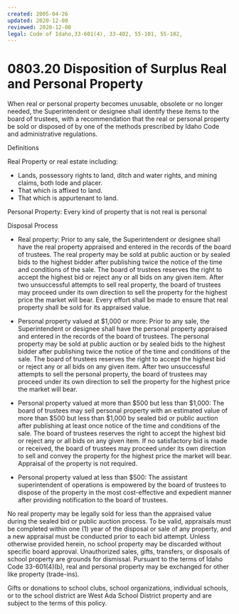 ```yaml
---
created: 2005-04-26
updated: 2020-12-08
reviewed: 2020-12-08
legal: Code of Idaho,33-601(4), 33-402, 55-101, 55-102,
---
```


# 0803.20 Disposition of Surplus Real and Personal Property

When real or personal property becomes unusable, obsolete or no longer needed, the Superintendent or designee
shall identify these items to the board of trustees, with a recommendation that the real or personal property be sold
or disposed of by one of the methods prescribed by Idaho Code and administrative regulations.

Definitions

Real Property or real estate including:


- Lands, possessory rights to land, ditch and water rights, and mining claims, both lode and placer.
- That which is affixed to land.
- That which is appurtenant to land.

Personal Property: Every kind of property that is not real is personal

Disposal Process


- Real property: Prior to any sale, the Superintendent or designee shall have the real property appraised and
entered in the records of the board of trustees. The real property may be sold at public auction or by sealed
bids to the highest bidder after publishing twice the notice of the time and conditions of the sale. The board of
trustees reserves the right to accept the highest bid or reject any or all bids on any given item. After two
unsuccessful attempts to sell real property, the board of trustees may proceed under its own direction to sell
the property for the highest price the market will bear. Every effort shall be made to ensure that real property
shall be sold for its appraised value.


- Personal property valued at $1,000 or more: Prior to any sale, the Superintendent or designee shall have the
personal property appraised and entered in the records of the board of trustees. The personal property may be
sold at public auction or by sealed bids to the highest bidder after publishing twice the notice of the time and
conditions of the sale. The board of trustees reserves the right to accept the highest bid or reject any or all bids
on any given item. After two unsuccessful attempts to sell the personal property, the board of trustees may
proceed under its own direction to sell the property for the highest price the market will bear.


- Personal property valued at more than $500 but less than $1,000: The board of trustees may sell personal
property with an estimated value of more than $500 but less than $1,000 by sealed bid or public auction after
publishing at least once notice of the time and conditions of the sale. The board of trustees reserves the right
to accept the highest bid or reject any or all bids on any given item. If no satisfactory bid is made or received,
the board of trustees may proceed under its own direction to sell and convey the property for the highest price
the market will bear. Appraisal of the property is not required.


- Personal property valued at less than $500: The assistant superintendent of operations is empowered by the
board of trustees to dispose of the property in the most cost-effective and expedient manner after providing
notification to the board of trustees.


No real property may be legally sold for less than the appraised value during the sealed bid or public auction
process. To be valid, appraisals must be completed within one (1) year of the disposal or sale of any property,
and a new appraisal must be conducted prior to each bid attempt. Unless otherwise provided herein, no school
property may be discarded without specific board approval. Unauthorized sales, gifts, transfers, or disposals of
school property are grounds for dismissal. Pursuant to the terms of Idaho Code 33-601(4)(b), real and personal
property may be exchanged for other like property (trade-ins).


Gifts or donations to school clubs, school organizations, individual schools, or to the school district are West
Ada School District property and are subject to the terms of this policy.

